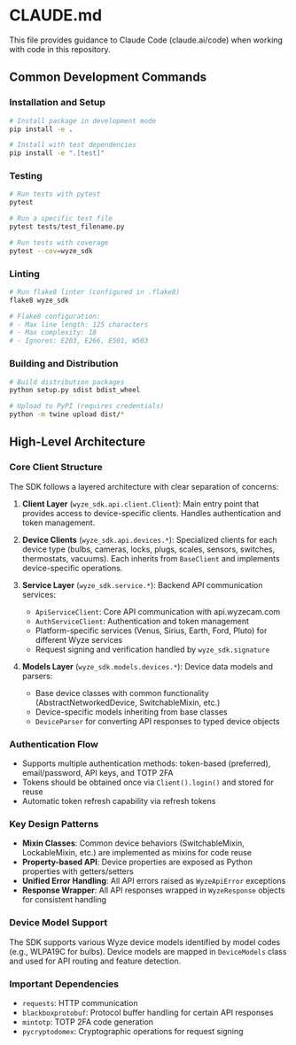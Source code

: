 # CLAUDE.md

This file provides guidance to Claude Code (claude.ai/code) when working with code in this repository.

## Common Development Commands

### Installation and Setup
```bash
# Install package in development mode
pip install -e .

# Install with test dependencies
pip install -e ".[test]"
```

### Testing
```bash
# Run tests with pytest
pytest

# Run a specific test file
pytest tests/test_filename.py

# Run tests with coverage
pytest --cov=wyze_sdk
```

### Linting
```bash
# Run flake8 linter (configured in .flake8)
flake8 wyze_sdk

# Flake8 configuration:
# - Max line length: 125 characters
# - Max complexity: 18
# - Ignores: E203, E266, E501, W503
```

### Building and Distribution
```bash
# Build distribution packages
python setup.py sdist bdist_wheel

# Upload to PyPI (requires credentials)
python -m twine upload dist/*
```

## High-Level Architecture

### Core Client Structure
The SDK follows a layered architecture with clear separation of concerns:

1. **Client Layer** (`wyze_sdk.api.client.Client`): Main entry point that provides access to device-specific clients. Handles authentication and token management.

2. **Device Clients** (`wyze_sdk.api.devices.*`): Specialized clients for each device type (bulbs, cameras, locks, plugs, scales, sensors, switches, thermostats, vacuums). Each inherits from `BaseClient` and implements device-specific operations.

3. **Service Layer** (`wyze_sdk.service.*`): Backend API communication services:
   - `ApiServiceClient`: Core API communication with api.wyzecam.com
   - `AuthServiceClient`: Authentication and token management
   - Platform-specific services (Venus, Sirius, Earth, Ford, Pluto) for different Wyze services
   - Request signing and verification handled by `wyze_sdk.signature`

4. **Models Layer** (`wyze_sdk.models.devices.*`): Device data models and parsers:
   - Base device classes with common functionality (AbstractNetworkedDevice, SwitchableMixin, etc.)
   - Device-specific models inheriting from base classes
   - `DeviceParser` for converting API responses to typed device objects

### Authentication Flow
- Supports multiple authentication methods: token-based (preferred), email/password, API keys, and TOTP 2FA
- Tokens should be obtained once via `Client().login()` and stored for reuse
- Automatic token refresh capability via refresh tokens

### Key Design Patterns
- **Mixin Classes**: Common device behaviors (SwitchableMixin, LockableMixin, etc.) are implemented as mixins for code reuse
- **Property-based API**: Device properties are exposed as Python properties with getters/setters
- **Unified Error Handling**: All API errors raised as `WyzeApiError` exceptions
- **Response Wrapper**: All API responses wrapped in `WyzeResponse` objects for consistent handling

### Device Model Support
The SDK supports various Wyze device models identified by model codes (e.g., WLPA19C for bulbs). Device models are mapped in `DeviceModels` class and used for API routing and feature detection.

### Important Dependencies
- `requests`: HTTP communication
- `blackboxprotobuf`: Protocol buffer handling for certain API responses
- `mintotp`: TOTP 2FA code generation
- `pycryptodomex`: Cryptographic operations for request signing